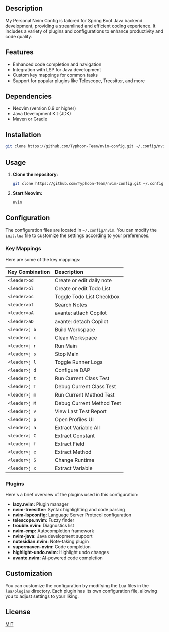 ## Description

My Personal Nvim Config is tailored for Spring Boot Java backend development, providing a streamlined and efficient coding experience. It includes a variety of plugins and configurations to enhance productivity and code quality.

## Features

-   Enhanced code completion and navigation
-   Integration with LSP for Java development
-   Custom key mappings for common tasks
-   Support for popular plugins like Telescope, Treesitter, and more

## Dependencies

-   Neovim (version 0.9 or higher)
-   Java Development Kit (JDK)
-   Maven or Gradle

## Installation

```bash
git clone https://github.com/Typhoon-Team/nvim-config.git ~/.config/nvim
```

## Usage

1.  **Clone the repository:**

    ```bash
    git clone https://github.com/Typhoon-Team/nvim-config.git ~/.config/nvim
    ```

2.  **Start Neovim:**

    ```bash
    nvim
    ```

## Configuration

The configuration files are located in `~/.config/nvim`. You can modify the `init.lua` file to customize the settings according to your preferences.

### Key Mappings

Here are some of the key mappings:

| Key Combination | Description                      |
| :-------------- | :------------------------------- |
| `<leader>od`    | Create or edit daily note        |
| `<leader>ol`    | Create or edit Todo List          |
| `<leader>oc`    | Toggle Todo List Checkbox        |
| `<leader>of`    | Search Notes                     |
| `<leader>aA`    | avante: attach Copilot           |
| `<leader>aD`    | avante: detach Copilot           |
| `<leader>j b`   | Build Workspace                  |
| `<leader>j c`   | Clean Workspace                  |
| `<leader>j r`   | Run Main                         |
| `<leader>j s`   | Stop Main                        |
| `<leader>j l`   | Toggle Runner Logs               |
| `<leader>j d`   | Configure DAP                    |
| `<leader>j t`   | Run Current Class Test           |
| `<leader>j T`   | Debug Current Class Test         |
| `<leader>j m`   | Run Current Method Test          |
| `<leader>j M`   | Debug Current Method Test        |
| `<leader>j v`   | View Last Test Report            |
| `<leader>j p`   | Open Profiles UI                 |
| `<leader>j a`   | Extract Variable All             |
| `<leader>j C`   | Extract Constant                 |
| `<leader>j f`   | Extract Field                    |
| `<leader>j e`   | Extract Method                   |
| `<leader>j S`   | Change Runtime                   |
| `<leader>j x`   | Extract Variable                 |

### Plugins

Here's a brief overview of the plugins used in this configuration:

-   **lazy.nvim:** Plugin manager
-   **nvim-treesitter:** Syntax highlighting and code parsing
-   **nvim-lspconfig:** Language Server Protocol configuration
-   **telescope.nvim:** Fuzzy finder
-   **trouble.nvim:** Diagnostics list
-   **nvim-cmp:** Autocompletion framework
-   **nvim-java:** Java development support
-   **notesidian.nvim:** Note-taking plugin
-   **supermaven-nvim:** Code completion
-   **highlight-undo.nvim:** Highlight undo changes
-   **avante.nvim:** AI-powered code completion

## Customization

You can customize the configuration by modifying the Lua files in the `lua/plugins` directory. Each plugin has its own configuration file, allowing you to adjust settings to your liking.

## License

[MIT](LICENSE)



